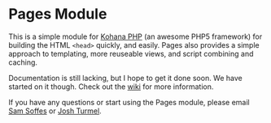 # Pages Module

This is a simple module for [Kohana PHP](http://kohanaphp.com) (an awesome PHP5 framework) for building the HTML `<head>` quickly, and easily. Pages also provides a simple approach to templating, more reuseable views, and script combining and caching.

Documentation is still lacking, but I hope to get it done soon. We have started on it though. Check out the [wiki](http://wiki.github.com/samsoffes/pages-module) for more information.

If you have any questions or start using the Pages module, please email [Sam Soffes](mailto:sam@samsoff.es) or [Josh Turmel](mailto:jturmel@gmail.com).